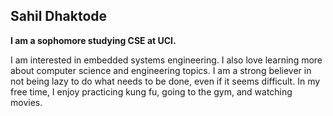 ## Sahil Dhaktode

**I am a sophomore studying CSE at UCI.**

I am interested in embedded systems engineering. I also love learning more about computer science and engineering topics. I am a strong believer in not being lazy to do what needs to be done, even if it seems difficult. In my free time, I enjoy practicing kung fu, going to the gym, and watching movies.
